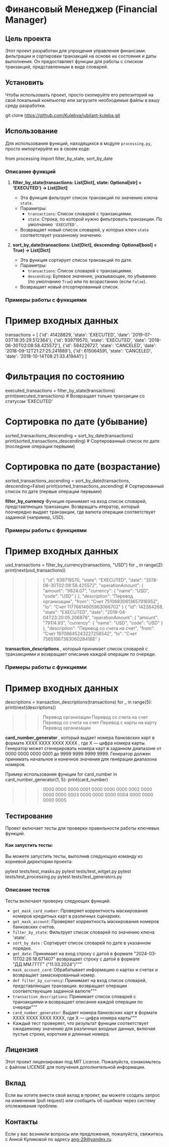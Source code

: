 # Финансовый Менеджер (Financial Manager)

## Цель проекта

Этот проект разработан для упрощения управления финансами: фильтрации и сортировки транзакций на основе их состояния и
даты выполнения. Он предоставляет функции для работы с списком транзакций, представленным в виде словарей.

## Установить

Чтобы использовать проект, просто скопируйте его репозиторий на свой локальный компьютер или загрузите необходимые файлы
в вашу среду разработки.

git clone https://github.com/Kulebya/jubilant-kuleba.git


## Использование

Для использования функций, находящихся в модуле `processing.py`, просто импортируйте их в своем коде:

from processing import filter_by_state, sort_by_date

### Описание функций

1. **filter_by_state(transactions: List[Dict], state: Optional[str] = 'EXECUTED') -> List[Dict]**
    - Эта функция фильтрует список транзакций по значению ключа `state`.
    - Параметры:
        - `transactions`: Список словарей с транзакциями.
        - `state`: Строка, по которой нужно фильтровать транзакции. По умолчанию `'EXECUTED'`.
    - Возвращает новый список словарей, у которых ключ `state` соответствует указанному значению.

2. **sort_by_date(transactions: List[Dict], descending: Optional[bool] = True) -> List[Dict]**
    - Эта функция сортирует список транзакций по дате.
    - Параметры:
        - `transactions`: Список словарей с транзакциями.
        - `descending`: Булевое значение, указывающее, по убыванию (по умолчанию `True`) или по возрастанию (если
          `False`).
    - Возвращает новый отсортированный список.

### Примеры работы с функциями

# Пример входных данных

transactions = [
{'id': 41428829, 'state': 'EXECUTED', 'date': '2019-07-03T18:35:29.512364'},
{'id': 939719570, 'state': 'EXECUTED', 'date': '2018-06-30T02:08:58.425572'},
{'id': 594226727, 'state': 'CANCELED', 'date': '2018-09-12T21:27:25.241689'},
{'id': 615064591, 'state': 'CANCELED', 'date': '2018-10-14T08:21:33.419441'}
]

# Фильтрация по состоянию

executed_transactions = filter_by_state(transactions)
print(executed_transactions) # Возвращает только транзакции со статусом 'EXECUTED'

# Сортировка по дате (убывание)

sorted_transactions_descending = sort_by_date(transactions)
print(sorted_transactions_descending) # Сортированный список по дате (последние операции первыми)

# Сортировка по дате (возрастание)

sorted_transactions_ascending = sort_by_date(transactions, descending=False)
print(sorted_transactions_ascending) # Сортированный список по дате (первые операции первыми)

**filter_by_currency**
Функция принимает на вход список словарей, представляющих транзакции.
Возвращать итератор, который поочередно выдает транзакции, где валюта операции соответствует заданной (например, USD).

### Примеры работы с функциями

# Пример входных данных

usd_transactions = filter_by_currency(transactions, "USD")
for _ in range(2):
print(next(usd_transactions))

> > > {
"id": 939719570,
"state": "EXECUTED",
"date": "2018-06-30T02:08:58.425572",
"operationAmount": {
"amount": "9824.07",
"currency": {
"name": "USD",
"code": "USD"
> > > }
> > > },
"description": "Перевод организации",
"from": "Счет 75106830613657916952",
"to": "Счет 11776614605963066702"
> > > }
> > > {
"id": 142264268,
"state": "EXECUTED",
"date": "2019-04-04T23:20:05.206878",
"operationAmount": {
"amount": "79114.93",
"currency": {
"name": "USD",
"code": "USD"
> > > }
> > > },
"description": "Перевод со счета на счет",
"from": "Счет 19708645243227258542",
"to": "Счет 75651667383060284188"
> > > }

**transaction_descriptions**
, который принимает список словарей с транзакциями и возвращает описание каждой операции по очереди.

### Примеры работы с функциями

# Пример входных данных

descriptions = transaction_descriptions(transactions)
for _ in range(5):
print(next(descriptions))

> > > Перевод организации
> > > Перевод со счета на счет
> > > Перевод со счета на счет
> > > Перевод с карты на карту
> > > Перевод организации

**card_number_generator**
, который выдает номера банковских карт в формате
XXXX XXXX XXXX XXXX
, где X — цифра номера карты. Генератор может сгенерировать номера карт в заданном диапазоне от 0000 0000 0000 0001 до 9999 9999
9999 9999.
Генератор должен принимать начальное и конечное значения для генерации диапазона номеров.

Пример использования функции
for card_number in card_number_generator(1, 5):
print(card_number)

> > > 0000 0000 0000 0001
> > > 0000 0000 0000 0002
> > > 0000 0000 0000 0003
> > > 0000 0000 0000 0004
> > > 0000 0000 0000 0005

## Тестирование

Проект включает тесты для проверки правильности работы ключевых функций.

#### Как запустить тесты:
Вы можете запустить тесты, выполнив следующую команду из корневой директории проекта:

pytest tests/test_masks.py
pytest tests/test_witget.py
pytest tests/test_processing.py
pytest tests/test_generators.py

### Описание тестов
Тесты включают проверку следующих функций:
- `get_mask_card_number`: Проверяет корректность маскирования номеров кредитных карт 
    в различных сценариях.
- `get_mask_account`: Проверяет корректность маскирования номеров банковских счетов.
- `filter_by_state`: Фильтрует список словарей по значению ключа 'state'.
- `sort_by_date` : Сортирует список словарей по дате в указанном порядке.
- `get_date`: Принимает на вход строку с датой в формате "2024-03-11T02:26:18.671407"
  возвращает строку с датой в формате "ДД.ММ.ГГГГ" ("11.03.2024")"""
- `mask_account_card`: Обрабатывает информацию о картах и счетах и возвращает замаскированный номер.
- `def filter_by_currency`: Принимает на вход список словарей, представляющих транзакции.
  возвращает операции соответствующие заданной валюте"""
- `transaction_descriptions`: Принимает список словарей с транзакциями и возвращает описание каждой операции по
  очереди"""
- `card_number_generator`: Выдает номера банковских карт в формате XXXX XXXX XXXX XXXX, где X — цифра номера карты"""
- Каждый тест проверяет, что результат функции соответствует ожидаемому значению для 
различных входных данных, включая пустые строки, короткие и длинные номера.


## Лицензия

Этот проект лицензирован под MIT License. Пожалуйста, ознакомьтесь с файлом LICENSE для получения дополнительной
информации.

## Вклад

Если вы хотите внести свой вклад в проект, вы можете создать запрос на изменения (pull request) или сообщить об ошибках
через систему отслеживания проблем.

## Контакты

Если у вас возникли вопросы или предложения, пожалуйста, свяжитесь с Aнной Куликовой по адресу ang-29@yandex.ru.
